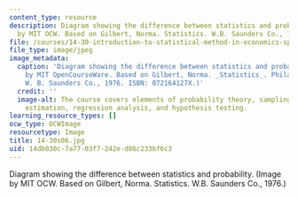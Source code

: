 ```yaml
---
content_type: resource
description: Diagram showing the difference between statistics and probability. (Image
  by MIT OCW. Based on Gilbert, Norma. Statistics. W.B. Saunders Co., 1976.)
file: /courses/14-30-introduction-to-statistical-method-in-economics-spring-2006/14db030c7a7703f7242ed86c233bf6c3_14-30s06.jpg
file_type: image/jpeg
image_metadata:
  caption: 'Diagram showing the difference between statistics and probability. (Image
    by MIT OpenCourseWare. Based on Gilbert, Norma. _Statistics_. Philadelphia, PA:
    W. B. Saunders Co., 1976. ISBN: 072164127X.)'
  credit: ''
  image-alt: The course covers elements of probability theory, sampling theory, statistical
    estimation, regression analysis, and hypothesis testing.
learning_resource_types: []
ocw_type: OCWImage
resourcetype: Image
title: 14-30s06.jpg
uid: 14db030c-7a77-03f7-242e-d86c233bf6c3
---
```

Diagram showing the difference between statistics and probability. (Image by MIT OCW. Based on Gilbert, Norma. Statistics. W.B. Saunders Co., 1976.)


